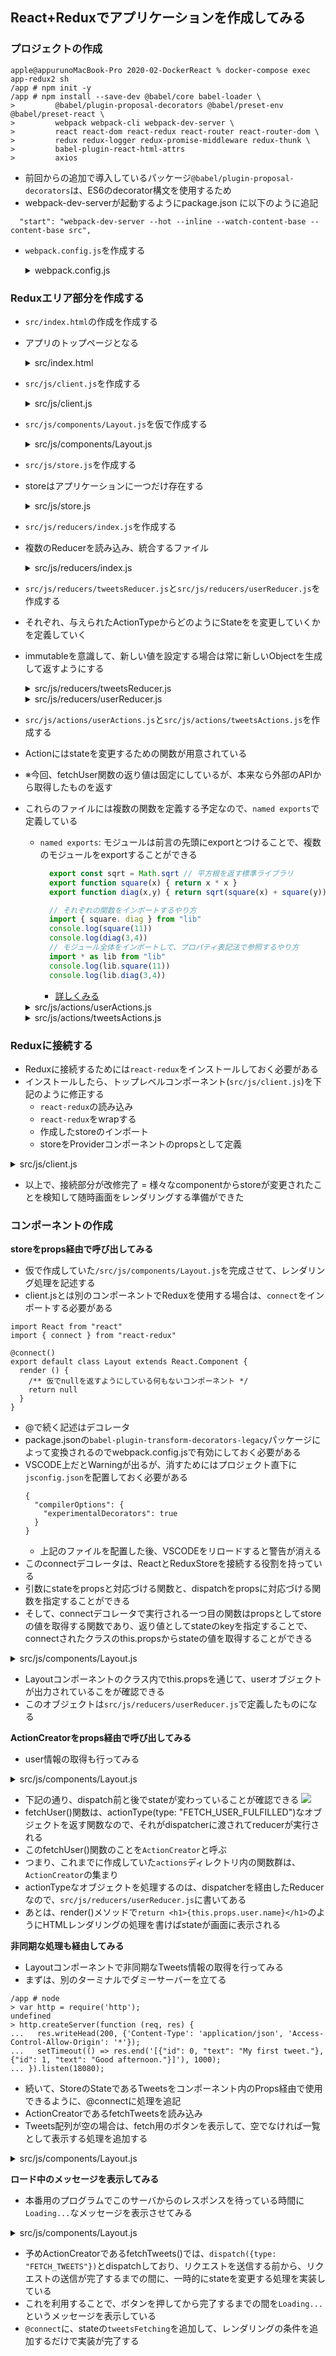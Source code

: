 ## React+Reduxでアプリケーションを作成してみる

### プロジェクトの作成

```sh:
apple@appurunoMacBook-Pro 2020-02-DockerReact % docker-compose exec app-redux2 sh
/app # npm init -y
/app # npm install --save-dev @babel/core babel-loader \
>         @babel/plugin-proposal-decorators @babel/preset-env @babel/preset-react \
>         webpack webpack-cli webpack-dev-server \
>         react react-dom react-redux react-router react-router-dom \
>         redux redux-logger redux-promise-middleware redux-thunk \
>         babel-plugin-react-html-attrs
>         axios
```
- 前回からの追加で導入しているパッケージ`@babel/plugin-proposal-decorators`は、ES6のdecorator構文を使用するため
- webpack-dev-serverが起動するようにpackage.json に以下のように追記
```json:
  "start": "webpack-dev-server --hot --inline --watch-content-base --content-base src",
```
- `webpack.config.js`を作成する
  <details>
  <summary>webpack.config.js</summary>

  ```js:
  var debug   = process.env.NODE_ENV !== "production";
  var webpack = require('webpack');
  var path    = require('path'); // output.pathに絶対パスを指定する必要があるため、pathモジュールを読み込んでおく

  module.exports = {
    context: path.join(__dirname, "src"), // ビルドの対象となるディレクトリを定義
    entry: "./js/client.js", // webpackがビルドを始める際の開始点となるjsファイル
    // ビルドのメインとなる部分 , ビルドに必要なモジュール（loader）を指定
    module: {
      rules: [{
        test: /\.jsx?$/, // ビルドの対象ファイルを記述, 正規表現を使い全ての.jsまたは.jsxファイル拡張子を対象
        exclude: /(node_modules|bower_components)/, // ビルドから除外するディレクトリを指定, /node_modules/を除外しないと処理が重くなる
        use: [{
          loader: 'babel-loader',  // ビルドで使用するloaderを指定
          options: {
            plugins: [
              /** JSX内でもHTML属性のclassキーワードを使えるようにする */
              'react-html-attrs',
              /** @babel/plugin-proposal-decoratorsでlegacyフラグを付けた場合、引数にクラスとプロパティ名そしてプロパティディスクリプタを受け取り、そのプロパティディスクリプタを加工して返すようになる */
              [require('@babel/plugin-proposal-decorators'), {legacy: true}]
            ],
            /** Reactトランスパイルに使用 */
            presets: ['@babel/preset-react', '@babel/preset-env']
          }
        }]
      }]
    },
    /** 出力先、出力ファイル名 */
    output: {
      path: __dirname + "/src/",
      filename: "client.min.js",
      publicPath: '/'
    },
    /** 開発サーバ設定 */
    devServer: {
      port: 8001, // 8001番ポートを使用
      host: '0.0.0.0', // 外部からのアクセスを許容
      watchOptions: {
        aggregateTimeout: 500,
        poll: 1000
      },
      historyApiFallback: true
    },
    plugins: debug ? [] : [
      new webpack.optimize.OccurrenceOrderPlugin(),
      new webpack.optimize.UglifyJsPlugin({ mangle: false, sourcemap: false }),
    ],
  };
  ```
  </details>

### Reduxエリア部分を作成する

- `src/index.html`の作成を作成する
- アプリのトップページとなる
  <details>
  <summary>src/index.html</summary>

  ```html:
  <!DOCTYPE html>
  <html>
    <head>
      <meta charset="utf-8">
      <title>React Tutorials</title>
      <!-- change this up! http://www.bootstrapcdn.com/bootswatch/ -->
      <link href="https://maxcdn.bootstrapcdn.com/bootswatch/3.3.6/cosmo/bootstrap.min.css" type="text/css" rel="stylesheet"/>
    </head>

    <body>
      <div id="app"></div>
      <script src="client.min.js"></script>
    </body>
  </html>
  ```
  </details>

- `src/js/client.js`を作成する
  <details>
  <summary>src/js/client.js</summary>

  ```js:
  import React from "react"
  import ReactDOM from "react-dom"

  /** ページ(<div id="app"></div>内)全体のレイアウト */
  import Layout from "./components/Layout"

  /** SPAを埋め込む場所 */
  const app = document.getElementById('app')

  /** Layoutコンポーネントをレンダリングする */
  ReactDOM.render(<Layout />, app)
  ```
  </details>

- `src/js/components/Layout.js`を仮で作成する
  <details>
  <summary>src/js/components/Layout.js</summary>

  ```js:
  import React from "react"

  export default class Layout extends React.Component {
    render () {
      /** 仮でnullを返すようにしている何もないコンポーネント */
      return null
    }
  }
  ```
  </details>

- `src/js/store.js`を作成する
- storeはアプリケーションに一つだけ存在する
  <details>
  <summary>src/js/store.js</summary>

  ```js:
  import { createStore, applyMiddleware } from "redux"

  /** logを記録するReduxミドルウェア */
  import { createLogger } from "redux-logger"
  /** Actionsをプレーンなオブジェクトではなく関数を与えられるようにする */
  import thunk from "redux-thunk"
  /** Promiseの処理をきれいに描けるようにする */
  import { createPromise } from 'redux-promise-middleware'
  const promise = createPromise({ type: { fulfilled:'success' }})

  /** Reducerおさらい: Actionをを引数として受取り、stateをどう更新するかを定義 */
  import reducer from "./reducers"

  /** applyMiddlewareは可変長引数を受け取れるのでいくつでもMiddlewareを引数に取れる */
  const middleware = applyMiddleware(promise, thunk, createLogger())

  /** StoreにReducerとMiddlewareを登録する */
  export default createStore(reducer, middleware)
  ```
  </details>

- `src/js/reducers/index.js`を作成する
- 複数のReducerを読み込み、統合するファイル
  <details>
  <summary>src/js/reducers/index.js</summary>

  ```js:
  import { combineReducers } from "redux"

  import tweetsReducer from "./tweetsReducer"
  import userReducer from "./userReducer"

  export default combineReducers({
    tweetsReducer,
    userReducer
  })
  ```
  </details>

- `src/js/reducers/tweetsReducer.js`と`src/js/reducers/userReducer.js`を作成する
- それぞれ、与えられたActionTypeからどのようにStateをを変更していくかを定義していく
- immutableを意識して、新しい値を設定する場合は常に新しいObjectを生成して返すようにする
  <details>
  <summary>src/js/reducers/tweetsReducer.js</summary>

  ```js:
  export default function reducer(state={
    tweets: [],
    fetching: false,
    fetched: false,
    error: null,
  }, action) {

    switch (action.type) {

      case "FETCH_TWEETS": {
        return { ...state, fetching: true }
      }
      case "FETCH_TWEETS_REJECTED": {
        return { ...state, fetching: false, error: true}
      }
      case "FETCH_TWEETS_FULFILLED": {
        return {
          ...state,
          fetching: false,
          fetched: true,
          tweets: action.payload
        }
      }
      case "ADD_TWEET": {
        return {
          ...state,
          tweets: [ ...state.tweets, action.payload ]
        }
      }
      case "UPDATE_TWEET": {
        const { id, text } = action.payload
        const newTweets = [ ...state.tweets ]
        const tweetToUpdate = newTweets.findIndex(tweet => tweet.id === id)
        newTweets[tweetToUpdate] = action.payload
        return {
          ...state,
          tweets: newTweets
        }
      }
      case "DELETE_TWEET": {
        return {
          ...state,
          tweets: state.tweets.filter(tweet => tweet.id !== action.payload )
        }
      }
      
    }
  }
  ```
  </details>
  <details>
  <summary>src/js/reducers/userReducer.js</summary>

  ```js:
  export default function reducer(state = {
    user: {
      id: null,
      name: null,
      age: null,
    },
    fetching: false,
    fetched: false,
    error: null,
  }, action) {

    switch (action.type) {
      case "FETCH_USER": {
        return { ...state, fetching: true }; å
      }
      case "FETCH_USER_REJECTED": {
        return { ...state, fetching: false, error: action.payload };
      }
      case "FETCH_USER_FULFILLED": {
        return {
          ...state,
          fetching: false,
          fetched: true,
          user: action.payload
        };
      }
      case "SET_USER_NAME": {
        return {
          ...state,
          user: { ...state.user, name: action.payload }
        };
      }
      case "SET_USER_AGE": {
        return {
          ...state,
          user: { ...state.user, age: action.payload }
        };
      }
    }

    return state;
  }
  ```
  </details>


- `src/js/actions/userActions.js`と`src/js/actions/tweetsActions.js`を作成する
- Actionにはstateを変更するための関数が用意されている
- ※今回、fetchUser関数の返り値は固定にしているが、本来なら外部のAPIから取得したものを返す
- これらのファイルには複数の関数を定義する予定なので、`named exports`で定義している
  - `named exports`: モジュールは前言の先頭にexportとつけることで、複数のモジュールをexportすることができる
    ```js:lib.js
      export const sqrt = Math.sqrt // 平方根を返す標準ライブラリ
      export function square(x) { return x * x }
      export function diag(x,y) { return sqrt(square(x) + square(y)) }
    ```
    ```js:main.js
      // それぞれの関数をインポートするやり方
      import { square. diag } from "lib"
      console.log(square(11)) 
      console.log(diag(3,4)) 
      // モジュール全体をインポートして、プロパティ表記法で参照するやり方
      import * as lib from "lib"
      console.log(lib.square(11)) 
      console.log(lib.diag(3,4)) 
    ```
    - [詳しくみる](https://qiita.com/senou/items/a2f7a0f717d8aadabbf7)

  <details>
  <summary>src/js/actions/userActions.js</summary>

  ```js:
  export function fetchUser() {
    return {
      type: "FETCH_USER_FULFILLED",
      payload: {
        id: 0,
        name: 'admin',
        age: 39
      }
    }
  }

  export function setUserName(name) {
    return {
      type: "SET_USER_NAME",
      payload: name
    }
  }

  export function setUserAge(age) {
    return {
      type: "SET_USER_AGE",
      payload: age
    }
  }
  ```
  </details>

  <details>
  <summary>src/js/actions/tweetsActions.js</summary>

  ```js:
  import axios from "axios"

  export function fetchTweets() {
    return function (dispatch) {
      dispatch({ type: "FETCH_TWEETS" })
      
      axios.get("http://localhost:18080")
        .then((response) => {
          dispatch({type: "FETCH_TWEETS_FULFILLED", payload: response.data})
        })
        .catch((err) => {
          dispatch({type: "FETCH_TWEETS_REJECTED", payload: err})
        })
    }
  }

  export function addTweet(id, text) {
    return {
      type: "ADD_TWEET",
      payload: { id, text }
    }
  }

  export function updateTweet(id, text) {
    return {
      type: "UPDATE_TWEET",
      payload: { id, text }
    }
  }

  export function deleteTweet(id) {
    return { type: 'DELETE_TWEET', payload: id};
  }
  ```
  </details>

### Reduxに接続する

- Reduxに接続するためには`react-redux`をインストールしておく必要がある
- インストールしたら、トップレベルコンポーネント(`src/js/client.js`)を下記のように修正する
  - `react-redux`の読み込み
  - `react-redux`をwrapする
  - 作成したstoreのインポート
  - storeをProviderコンポーネントのpropsとして定義

<details>
<summary>src/js/client.js</summary>

```js:
import React from "react"
import ReactDOM from "react-dom"

import { Provider } from "react-redux"

/** ページ(<div id="app"></div>内)全体のレイアウト */
import Layout from "./components/Layout"
import store from "./store"

/** SPAを埋め込む場所 */
const app = document.getElementById('app')

/** Layoutコンポーネントをレンダリングする */
// ReactDOM.render(<Layout />, app)
ReactDOM.render(
  <Provider store={ store }>
    <Layout />
  </Provider>, app)
```
</details>

- 以上で、接続部分が改修完了 = 様々なcomponentからstoreが変更されたことを検知して随時画面をレンダリングする準備ができた

### コンポーネントの作成

**storeをprops経由で呼び出してみる**
- 仮で作成していた`/src/js/components/Layout.js`を完成させて、レンダリング処理を記述する
- client.jsとは別のコンポーネントでReduxを使用する場合は、`connect`をインポートする必要がある

```js:
import React from "react"
import { connect } from "react-redux"

@connect()
export default class Layout extends React.Component {
  render () {
    /** 仮でnullを返すようにしている何もないコンポーネント */
    return null
  }
}
```
- @で続く記述はデコレータ
- package.jsonの`babel-plugin-transform-decorators-legacy`パッケージによって変換されるのでwebpack.config.jsで有効にしておく必要がある
- VSCODE上だとWarningが出るが、消すためにはプロジェクト直下に`jsconfig.json`を配置しておく必要がある
  ```json:
  {
    "compilerOptions": {
      "experimentalDecorators": true
    }
  }
  ```
  - 上記のファイルを配置した後、VSCODEをリロードすると警告が消える
- このconnectデコレータは、ReactとReduxStoreを接続する役割を持っている
- 引数にstateをpropsと対応づける関数と、dispatchをpropsに対応づける関数を指定することができる
- そして、connectデコレータで実行される一つ目の関数はpropsとしてstoreの値を取得する関数であり、返り値としてstateのkeyを指定することで、connectされたクラスのthis.propsからstateの値を取得することができる

<details>
<summary>src/js/components/Layout.js</summary>

```js:
import React from "react"
import { connect } from "react-redux"

@connect((store)=>{
  return {
    user: store.userReducer.user
  }
})
export default class Layout extends React.Component {
  render () {
    console.log(this.props.user)
    return null
  }
}
```
</details>

- Layoutコンポーネントのクラス内でthis.propsを通じて、userオブジェクトが出力されているこをが確認できる
- このオブジェクトは`src/js/reducers/userReducer.js`で定義したものになる

**ActionCreatorをprops経由で呼び出してみる**
- user情報の取得も行ってみる

<details>
<summary>src/js/components/Layout.js</summary>

```js:
import React from "react"
import { connect } from "react-redux"

import { fetchUser } from "../actions/userActions"

@connect((store)=>{
  return {
    user: store.userReducer.user,
    userFetched: store.userReducer.fetched
  }
})
export default class Layout extends React.Component {
  componentDidMount() {
    this.props.dispatch(fetchUser())
  }
  render () {
    console.log(this.props.user)
    console.log(this.props.userFetched)
    return null
  }
}
```
</details>

- 下記の通り、dispatch前と後でstateが変わっていることが確認できる
  <img src="cap-1.png" />
- fetchUser()関数は、actionType(type: "FETCH_USER_FULFILLED")なオブジェクトを返す関数なので、それがdispatcherに渡されてreducerが実行される
- このfetchUser()関数のことを`ActionCreator`と呼ぶ
- つまり、これまでに作成していた`actions`ディレクトリ内の関数群は、`ActionCreator`の集まり
- actionTypeなオブジェクトを処理するのは、dispatcherを経由したReducerなので、`src/js/reducers/userReducer.js`に書いてある
- あとは、render()メソッドで`return <h1>{this.props.user.name}</h1>`のようにHTMLレンダリングの処理を書けばstateが画面に表示される

**非同期な処理も経由してみる**
- Layoutコンポーネントで非同期なTweets情報の取得を行ってみる
- まずは、別のターミナルでダミーサーバーを立てる
```sh:
/app # node
> var http = require('http');
undefined
> http.createServer(function (req, res) {
...   res.writeHead(200, {'Content-Type': 'application/json', 'Access-Control-Allow-Origin': '*'});
...   setTimeout(() => res.end('[{"id": 0, "text": "My first tweet."}, {"id": 1, "text": "Good afternoon."}]'), 1000);
... }).listen(18080);
```
- 続いて、StoreのStateであるTweetsをコンポーネント内のProps経由で使用できるように、@connectに処理を追記
- ActionCreatorであるfetchTweetsを読み込み
- Tweets配列が空の場合は、fetch用のボタンを表示して、空でなければ一覧として表示する処理を追加する

<details>
<summary>src/js/components/Layout.js</summary>

```js:
import React from "react"
import { connect } from "react-redux"

import { fetchUser } from "../actions/userActions"
import { fetchTweets } from "../actions/tweetsActions"

@connect((store)=>{
  return {
    user: store.userReducer.user,
    userFetched: store.userReducer.fetched,
    tweets: store.tweetsReducer.tweets
  }
})
export default class Layout extends React.Component {
  componentDidMount() {
    this.props.dispatch(fetchUser())
  }
  fetchTweets() {
    this.props.dispatch(fetchTweets())
  }
  render () {
    const { user, tweets } = this.props
    console.log(tweets)
    if (! tweets.length) return <button onClick={this.fetchTweets.bind(this) } >Tweetを読み込む</button>
    const mappedTweets = tweets.map((tweet)=> <li key={tweet.id}> {tweet.text} </li>)
    return (
      <div>
        <h1>{user.name}</h1>
        <ul>{mappedTweets}</ul>
      </div>
    )
  }
}
```
</details>

**ロード中のメッセージを表示してみる**
- 本番用のプログラムでこのサーバからのレスポンスを待っている時間に`Loading...`なメッセージを表示させてみる
<details>
<summary>src/js/components/Layout.js</summary>

```js:
import React from "react"
import { connect } from "react-redux"

import { fetchUser } from "../actions/userActions"
import { fetchTweets } from "../actions/tweetsActions"

@connect((store)=>{
  return {
    user: store.userReducer.user,
    userFetched: store.userReducer.fetched,
    tweets: store.tweetsReducer.tweets,
    tweetsFetching: store.tweetsReducer.fetching
  }
})
export default class Layout extends React.Component {
  componentDidMount() {
    this.props.dispatch(fetchUser())
  }
  fetchTweets() {
    this.props.dispatch(fetchTweets())
  }
  render () {
    const { user, tweets, tweetsFetching } = this.props

    if (tweetsFetching === true) return <div>Loading...</div>
    if (! tweets.length) return <button onClick={this.fetchTweets.bind(this) } >Tweetを読み込む</button>
    const mappedTweets = tweets.map((tweet)=> <li key={tweet.id}> {tweet.text} </li>)
    return (
      <div>
        <h1>{user.name}</h1>
        <ul>{mappedTweets}</ul>
      </div>
    )
  }
}
```
</details>

- 予めActionCreatorであるfetchTweets()では、`dispatch({type: "FETCH_TWEETS"})`とdispatchしており、リクエストを送信する前から、リクエストの送信が完了するまでの間に、一時的にstateを変更する処理を実装している
- これを利用することで、ボタンを押してから完了するまでの間を`Loading...`というメッセージを表示している
- `@connect`に、stateの`tweetsFetching`を追加して、レンダリングの条件を追加するだけで実装が完了する
